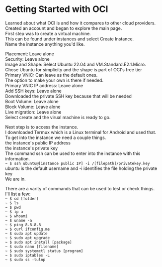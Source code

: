 # Getting Started with OCI

Learned about what OCI is and how it compares to other cloud providers.  
Created an account and began to explore the main page.  
First step was to create a virtual machine.  
This can be found under instances and select Create Instance.  
Name the instance anything you'd like.  

Placement: Leave alone  
Security: Leave alone  
Image and Shape: Select Ubuntu 22.04 and VM.Standard.E2.1.Micro.  
    Chose Ubuntu for simplicity and the shape is part of OCI's free tier  
Primary VNIC: Can leave as the default ones.  
The option to make your own is there if needed.  
Primary VNIC IP address: Leave alone  
Add SSH keys: Leave alone  
    Downloaded the private SSH key because that will be needed  
Boot Volume: Leave alone  
Block Volume: Leave alone  
Live migration: Leave alone  
Select create and the virual machine is ready to go.  

Next step is to access the instance.  
I downloaded Termux which is a Linux terminal for Android and used that.  
To get into the instance we need a couple things.  
    the instance's public IP address  
    the instance's private key  
The command ssh can be used to enter into the instance with this information.  
    `~ $ ssh ubuntu@[instance public IP] -i /[filepath]/privatekey.key`  
ubuntu is the default username and -i identifies the file holding the private key  
We are in.  

There are a varity of commands that can be used to test or check things.  
I'll list a few:  
    `~ $ cd [folder]`  
    `~ $ ls`  
    `~ $ pwd`  
    `~ $ ip a`  
    `~ $ whoami`  
    `~ $ uname -a`  
    `~ $ ping 8.8.8.8`  
    `~ $ curl ifconfig.me`  
    `~ $ sudo apt update`  
    `~ $ sudo apt upgrade`  
    `~ $ sudo apt install [package]`  
    `~ $ sudo nano [filename]`  
    `~ $ sudo systemctl status [program]`  
    `~ $ sudo iptables -L`  
    `~ $ sudo ss -tulnp`  
  
